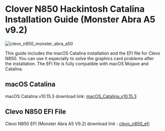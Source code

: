 


# Clover N850 Hackintosh Catalina Installation Guide (Monster Abra A5 v9.2)

![clevo_n850_monster_abra_a50](https://i.imgyukle.com/2020/01/29/Vf710R.png)




This guide includes the macOS Catalina installation and the EFI file for Clevo N850. You can use it especially to solve the graphics card problems after the installation. The EFI file is fully compatible with macOS Mojave and Catalina.



## macOS Catalina
  
  macOS Catalina v10.15.3 download link: [macOS_Catalina_v10.15.3](https://https://drive.google.com/file/d/10A8rbhAClsvqFS9SfEZ3D6w_NTswW0uz/view)

## Clevo N850 EFI File
  
  Clevo N850 EFI (Monster Abra A5 V9.2) download link : [clevo_n850_efi](https://drive.google.com/file/d/1qTn0BkElNflIe5VXftCV88yvFN5usDqB/view?usp=sharing)
